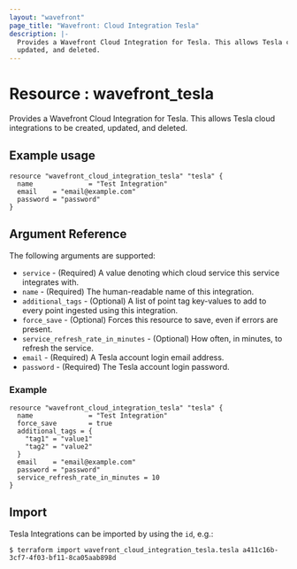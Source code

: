 ```yaml
---
layout: "wavefront"
page_title: "Wavefront: Cloud Integration Tesla"
description: |-
  Provides a Wavefront Cloud Integration for Tesla. This allows Tesla cloud integrations to be created,
  updated, and deleted.
---
```


# Resource : wavefront_tesla

Provides a Wavefront Cloud Integration for Tesla. This allows Tesla cloud integrations to be created,
updated, and deleted.

## Example usage

```hcl
resource "wavefront_cloud_integration_tesla" "tesla" {
  name              = "Test Integration"
  email    = "email@example.com"
  password = "password"
}
```

## Argument Reference

The following arguments are supported:

* `service` - (Required) A value denoting which cloud service this service integrates with.
* `name` - (Required) The human-readable name of this integration.
* `additional_tags` - (Optional) A list of point tag key-values to add to every point ingested using this integration.
* `force_save` - (Optional) Forces this resource to save, even if errors are present.
* `service_refresh_rate_in_minutes` - (Optional) How often, in minutes, to refresh the service.
* `email` - (Required) A Tesla account login email address.
* `password` - (Required) The Tesla account login password.

### Example

```hcl
resource "wavefront_cloud_integration_tesla" "tesla" {
  name              = "Test Integration"
  force_save        = true
  additional_tags = {
    "tag1" = "value1"
    "tag2" = "value2"
  }
  email    = "email@example.com"
  password = "password"
  service_refresh_rate_in_minutes = 10
}
```

## Import

Tesla Integrations can be imported by using the `id`, e.g.:

```
$ terraform import wavefront_cloud_integration_tesla.tesla a411c16b-3cf7-4f03-bf11-8ca05aab898d
```